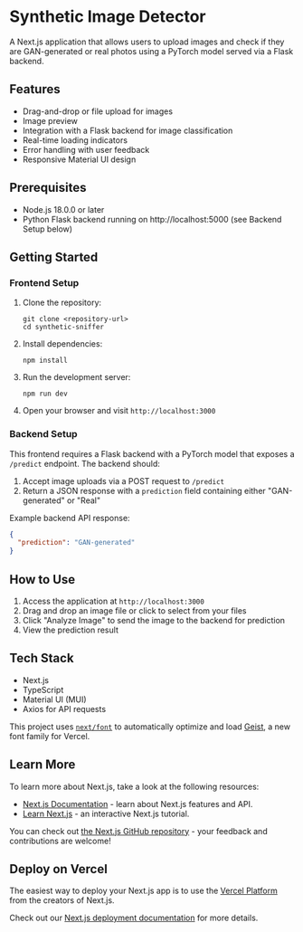 # Synthetic Image Detector

A Next.js application that allows users to upload images and check if they are GAN-generated or real photos using a PyTorch model served via a Flask backend.

## Features

- Drag-and-drop or file upload for images
- Image preview
- Integration with a Flask backend for image classification
- Real-time loading indicators
- Error handling with user feedback
- Responsive Material UI design

## Prerequisites

- Node.js 18.0.0 or later
- Python Flask backend running on http://localhost:5000 (see Backend Setup below)

## Getting Started

### Frontend Setup

1. Clone the repository:

   ```
   git clone <repository-url>
   cd synthetic-sniffer
   ```

2. Install dependencies:

   ```
   npm install
   ```

3. Run the development server:

   ```
   npm run dev
   ```

4. Open your browser and visit `http://localhost:3000`

### Backend Setup

This frontend requires a Flask backend with a PyTorch model that exposes a `/predict` endpoint. The backend should:

1. Accept image uploads via a POST request to `/predict`
2. Return a JSON response with a `prediction` field containing either "GAN-generated" or "Real"

Example backend API response:

```json
{
  "prediction": "GAN-generated"
}
```

## How to Use

1. Access the application at `http://localhost:3000`
2. Drag and drop an image file or click to select from your files
3. Click "Analyze Image" to send the image to the backend for prediction
4. View the prediction result

## Tech Stack

- Next.js
- TypeScript
- Material UI (MUI)
- Axios for API requests

This project uses [`next/font`](https://nextjs.org/docs/app/building-your-application/optimizing/fonts) to automatically optimize and load [Geist](https://vercel.com/font), a new font family for Vercel.

## Learn More

To learn more about Next.js, take a look at the following resources:

- [Next.js Documentation](https://nextjs.org/docs) - learn about Next.js features and API.
- [Learn Next.js](https://nextjs.org/learn) - an interactive Next.js tutorial.

You can check out [the Next.js GitHub repository](https://github.com/vercel/next.js) - your feedback and contributions are welcome!

## Deploy on Vercel

The easiest way to deploy your Next.js app is to use the [Vercel Platform](https://vercel.com/new?utm_medium=default-template&filter=next.js&utm_source=create-next-app&utm_campaign=create-next-app-readme) from the creators of Next.js.

Check out our [Next.js deployment documentation](https://nextjs.org/docs/app/building-your-application/deploying) for more details.
